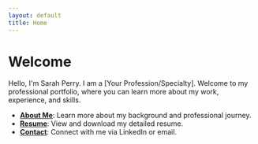 ```yaml
---
layout: default
title: Home
---
```


# Welcome

Hello, I'm Sarah Perry. I am a [Your Profession/Specialty]. Welcome to my professional portfolio, where you can learn more about my work, experience, and skills.

*   **[About Me](/about)**: Learn more about my background and professional journey.
*   **[Resume](/resume)**: View and download my detailed resume.
*   **[Contact](/contact)**: Connect with me via LinkedIn or email.
